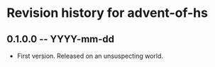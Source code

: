 # Revision history for advent-of-hs

## 0.1.0.0 -- YYYY-mm-dd

* First version. Released on an unsuspecting world.

